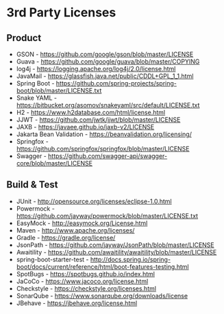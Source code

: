 # 3rd Party Licenses

## Product

* GSON                     - https://github.com/google/gson/blob/master/LICENSE
* Guava                    - https://github.com/google/guava/blob/master/COPYING
* log4j                    - https://logging.apache.org/log4j/2.0/license.html
* JavaMail                 - https://glassfish.java.net/public/CDDL+GPL_1_1.html
* Spring Boot              - https://github.com/spring-projects/spring-boot/blob/master/LICENSE.txt
* Snake YAML               - https://bitbucket.org/asomov/snakeyaml/src/default/LICENSE.txt
* H2                       - https://www.h2database.com/html/license.html
* JJWT                     - https://github.com/jwtk/jjwt/blob/master/LICENSE
* JAXB                     - https://javaee.github.io/jaxb-v2/LICENSE
* Jakarta Bean Validation  - https://beanvalidation.org/licensing/
* Springfox                - https://github.com/springfox/springfox/blob/master/LICENSE
* Swagger                  - https://github.com/swagger-api/swagger-core/blob/master/LICENSE

## Build & Test

* JUnit                     - http://opensource.org/licenses/eclipse-1.0.html
* Powermock                 - https://github.com/jayway/powermock/blob/master/LICENSE.txt
* EasyMock                  - http://easymock.org/License.html
* Maven                     - http://www.apache.org/licenses/
* Gradle                    - https://gradle.org/license/
* JsonPath                  - https://github.com/jayway/JsonPath/blob/master/LICENSE
* Awaitility                - https://github.com/awaitility/awaitility/blob/master/LICENSE
* spring-boot-starter-test  - http://docs.spring.io/spring-boot/docs/current/reference/html/boot-features-testing.html
* SpotBugs                  - https://spotbugs.github.io/index.html
* JaCoCo                    - https://www.jacoco.org/license.html
* Checkstyle                - https://checkstyle.org/licenses.html
* SonarQube                 - https://www.sonarqube.org/downloads/license
* JBehave                   - https://jbehave.org/license.html


